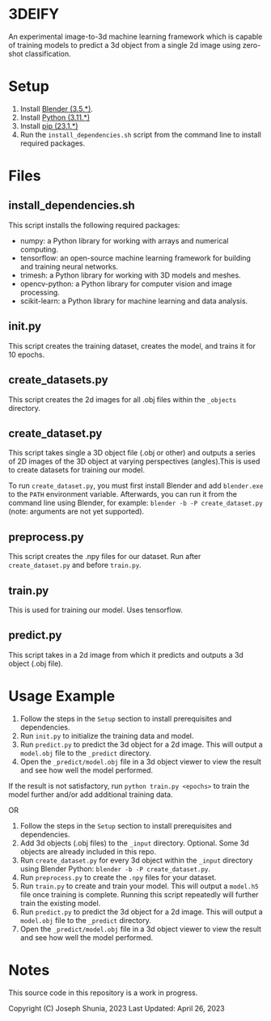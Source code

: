 # 3DEIFY
An experimental image-to-3d machine learning framework which is capable
of training models to predict a 3d object from a single 2d image using
zero-shot classification.

# Setup
1. Install [Blender (3.5.*)](https://www.blender.org/download/).
2. Install [Python (3.11.*)](https://www.python.org/downloads/)
3. Install [pip (23.1.*)](https://pypi.org/project/pip/)
4. Run the `install_dependencies.sh` script from the command line to install required packages.

# Files

## install_dependencies.sh
This script installs the following required packages:

* numpy: a Python library for working with arrays and numerical computing.
* tensorflow: an open-source machine learning framework for building and training neural networks.
* trimesh: a Python library for working with 3D models and meshes.
* opencv-python: a Python library for computer vision and image processing.
* scikit-learn: a Python library for machine learning and data analysis.

## init.py
This script creates the training dataset, creates the model, and trains it for 10 epochs.

## create_datasets.py
This script creates the 2d images for all .obj files within the `_objects` directory.

## create_dataset.py
This script takes single a 3D object file (.obj or other) and outputs a series of 2D images of the 3D object at varying perspectives (angles).This is used to create datasets for training our model.

To run `create_dataset.py`, you must first install Blender and add `blender.exe` to the `PATH` environment variable. Afterwards, you can run it from the command line using Blender, for example: `blender -b -P create_dataset.py` (note: arguments are not yet supported).

## preprocess.py
This script creates the .npy files for our dataset. Run after `create_dataset.py` and before `train.py`.

## train.py
This is used for training our model. Uses tensorflow.

## predict.py
This script takes in a 2d image from which it predicts and outputs a 3d object (.obj file).

# Usage Example
1. Follow the steps in the `Setup` section to install prerequisites and dependencies.
2. Run `init.py` to initialize the training data and model.
3. Run `predict.py` to predict the 3d object for a 2d image. This will output a `model.obj` file to the `_predict` directory.
4. Open the `_predict/model.obj` file in a 3d object viewer to view the result and see how well the model performed.

If the result is not satisfactory, run `python train.py <epochs>` to train the model further and/or add additional training data. 

OR

1. Follow the steps in the `Setup` section to install prerequisites and dependencies.
2. Add 3d objects (.obj files) to the `_input` directory. Optional. Some 3d objects are already included in this repo.
3. Run `create_dataset.py` for every 3d object within the `_input` directory using Blender Python: `blender -b -P create_dataset.py`.
4. Run `preprocess.py` to create the `.npy` files for your dataset.
5. Run `train.py` to create and train your model. This will output a `model.h5` file once training is complete. Running this script repeatedly will further train the existing model.
6. Run `predict.py` to predict the 3d object for a 2d image. This will output a `model.obj` file to the `_predict` directory.
7. Open the `_predict/model.obj` file in a 3d object viewer to view the result and see how well the model performed.

# Notes
This source code in this repository is a work in progress.

Copyright (C) Joseph Shunia, 2023
Last Updated: April 26, 2023
